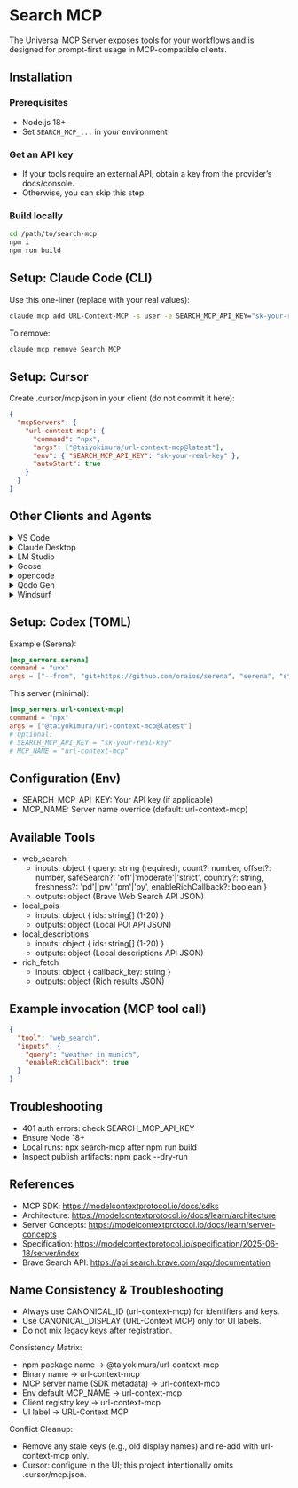 # Search MCP

The Universal MCP Server exposes tools for your workflows and is designed for prompt-first usage in MCP-compatible clients.

## Installation

### Prerequisites
- Node.js 18+
- Set `SEARCH_MCP_...` in your environment

### Get an API key
- If your tools require an external API, obtain a key from the provider’s docs/console.
- Otherwise, you can skip this step.

### Build locally
```bash
cd /path/to/search-mcp
npm i
npm run build
```

## Setup: Claude Code (CLI)

Use this one-liner (replace with your real values):

```bash
claude mcp add URL-Context-MCP -s user -e SEARCH_MCP_API_KEY="sk-your-real-key" -- npx @taiyokimura/url-context-mcp@latest
```

To remove:

```bash
claude mcp remove Search MCP
```

## Setup: Cursor

Create .cursor/mcp.json in your client (do not commit it here):

```json
{
  "mcpServers": {
    "url-context-mcp": {
      "command": "npx",
      "args": ["@taiyokimura/url-context-mcp@latest"],
      "env": { "SEARCH_MCP_API_KEY": "sk-your-real-key" },
      "autoStart": true
    }
  }
}
```

## Other Clients and Agents

<details>
<summary>VS Code</summary>

Install via URI or CLI:

```bash
code --add-mcp '{"name":"url-context-mcp","command":"npx","args":["@taiyokimura/url-context-mcp@latest"],"env":{"SEARCH_MCP_API_KEY":"sk-your-real-key"}}'
```

</details>

<details>
<summary>Claude Desktop</summary>

Follow the MCP install guide and reuse the standard config above.

</details>

<details>
<summary>LM Studio</summary>

- Command: npx
- Args: ["@taiyokimura/url-context-mcp@latest"]
- Env: SEARCH_MCP_API_KEY=sk-your-real-key

</details>

<details>
<summary>Goose</summary>

- Type: STDIO
- Command: npx
- Args: @taiyokimura/url-context-mcp@latest
- Enabled: true

</details>

<details>
<summary>opencode</summary>

Example ~/.config/opencode/opencode.json:

```json
{
  "$schema": "https://opencode.ai/config.json",
  "mcp": {
    "url-context-mcp": {
      "type": "local",
      "command": ["npx", "@taiyokimura/url-context-mcp@latest"],
      "enabled": true
    }
  }
}
```

</details>

<details>
<summary>Qodo Gen</summary>

Add a new MCP and paste the standard JSON config.

</details>

<details>
<summary>Windsurf</summary>

See docs and reuse the standard config above.

</details>

## Setup: Codex (TOML)

Example (Serena):

```toml
[mcp_servers.serena]
command = "uvx"
args = ["--from", "git+https://github.com/oraios/serena", "serena", "start-mcp-server", "--context", "codex"]
```

This server (minimal):

```toml
[mcp_servers.url-context-mcp]
command = "npx"
args = ["@taiyokimura/url-context-mcp@latest"]
# Optional:
# SEARCH_MCP_API_KEY = "sk-your-real-key"
# MCP_NAME = "url-context-mcp"
```

## Configuration (Env)
- SEARCH_MCP_API_KEY: Your API key (if applicable)
- MCP_NAME: Server name override (default: url-context-mcp)

## Available Tools

- web_search
  - inputs: object { query: string (required), count?: number, offset?: number, safeSearch?: 'off'|'moderate'|'strict', country?: string, freshness?: 'pd'|'pw'|'pm'|'py', enableRichCallback?: boolean }
  - outputs: object (Brave Web Search API JSON)
- local_pois
  - inputs: object { ids: string[] (1-20) }
  - outputs: object (Local POI API JSON)
- local_descriptions
  - inputs: object { ids: string[] (1-20) }
  - outputs: object (Local descriptions API JSON)
- rich_fetch
  - inputs: object { callback_key: string }
  - outputs: object (Rich results JSON)

## Example invocation (MCP tool call)

```json
{
  "tool": "web_search",
  "inputs": {
    "query": "weather in munich",
    "enableRichCallback": true
  }
}
```

## Troubleshooting
- 401 auth errors: check SEARCH_MCP_API_KEY
- Ensure Node 18+
- Local runs: npx search-mcp after npm run build
- Inspect publish artifacts: npm pack --dry-run

## References

- MCP SDK: https://modelcontextprotocol.io/docs/sdks
- Architecture: https://modelcontextprotocol.io/docs/learn/architecture
- Server Concepts: https://modelcontextprotocol.io/docs/learn/server-concepts
- Specification: https://modelcontextprotocol.io/specification/2025-06-18/server/index
- Brave Search API: https://api.search.brave.com/app/documentation

## Name Consistency & Troubleshooting
- Always use CANONICAL_ID (url-context-mcp) for identifiers and keys.
- Use CANONICAL_DISPLAY (URL-Context MCP) only for UI labels.
- Do not mix legacy keys after registration.

Consistency Matrix:
- npm package name → @taiyokimura/url-context-mcp
- Binary name → url-context-mcp
- MCP server name (SDK metadata) → url-context-mcp
- Env default MCP_NAME → url-context-mcp
- Client registry key → url-context-mcp
- UI label → URL-Context MCP

Conflict Cleanup:
- Remove any stale keys (e.g., old display names) and re-add with url-context-mcp only.
- Cursor: configure in the UI; this project intentionally omits .cursor/mcp.json.
